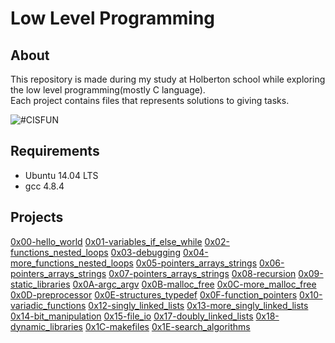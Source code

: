 # Low Level Programming

## About

This repository is made during my study at Holberton school while exploring the low level programming(mostly C language).  
Each project contains files that represents solutions to giving tasks.

![#CISFUN](https://s3.amazonaws.com/intranet-projects-files/holbertonschool-low_level_programming/212/cisfun.jpg)

## Requirements

* Ubuntu 14.04 LTS
* gcc 4.8.4

## Projects

[0x00-hello_world](https://github.com/Jenni-Foued/holbertonschool-low_level_programming/tree/master/0x00-hello_world)
[0x01-variables_if_else_while](https://github.com/Jenni-Foued/holbertonschool-low_level_programming/tree/master/0x01-variables_if_else_while)
[0x02-functions_nested_loops](https://github.com/Jenni-Foued/holbertonschool-low_level_programming/tree/master/0x02-functions_nested_loops)
[0x03-debugging](https://github.com/Jenni-Foued/holbertonschool-low_level_programming/tree/master/0x03-debugging)
[0x04-more_functions_nested_loops](https://github.com/Jenni-Foued/holbertonschool-low_level_programming/tree/master/0x04-more_functions_nested_loops)
[0x05-pointers_arrays_strings](https://github.com/Jenni-Foued/holbertonschool-low_level_programming/tree/master/0x05-pointers_arrays_strings)
[0x06-pointers_arrays_strings](https://github.com/Jenni-Foued/holbertonschool-low_level_programming/tree/master/0x06-pointers_arrays_strings)
[0x07-pointers_arrays_strings](https://github.com/Jenni-Foued/holbertonschool-low_level_programming/tree/master/0x07-pointers_arrays_strings)
[0x08-recursion](https://github.com/Jenni-Foued/holbertonschool-low_level_programming/tree/master/0x08-recursion)
[0x09-static_libraries](https://github.com/Jenni-Foued/holbertonschool-low_level_programming/tree/master/0x09-static_libraries)
[0x0A-argc_argv](https://github.com/Jenni-Foued/holbertonschool-low_level_programming/tree/master/0x0A-argc_argv)
[0x0B-malloc_free](https://github.com/Jenni-Foued/holbertonschool-low_level_programming/tree/master/0x0B-malloc_free)
[0x0C-more_malloc_free](https://github.com/Jenni-Foued/holbertonschool-low_level_programming/tree/master/0x0C-more_malloc_free)
[0x0D-preprocessor](https://github.com/Jenni-Foued/holbertonschool-low_level_programming/tree/master/0x0D-preprocessor)
[0x0E-structures_typedef](https://github.com/Jenni-Foued/holbertonschool-low_level_programming/tree/master/0x0E-structures_typedef)
[0x0F-function_pointers](https://github.com/Jenni-Foued/holbertonschool-low_level_programming/tree/master/0x0F-function_pointers)
[0x10-variadic_functions](https://github.com/Jenni-Foued/holbertonschool-low_level_programming/tree/master/0x10-variadic_functions)
[0x12-singly_linked_lists](https://github.com/Jenni-Foued/holbertonschool-low_level_programming/tree/master/0x12-singly_linked_lists)
[0x13-more_singly_linked_lists](https://github.com/Jenni-Foued/holbertonschool-low_level_programming/tree/master/0x13-more_singly_linked_lists)
[0x14-bit_manipulation](https://github.com/Jenni-Foued/holbertonschool-low_level_programming/tree/master/0x14-bit_manipulation)
[0x15-file_io](https://github.com/Jenni-Foued/holbertonschool-low_level_programming/tree/master/0x15-file_io)
[0x17-doubly_linked_lists](https://github.com/Jenni-Foued/holbertonschool-low_level_programming/tree/master/0x17-doubly_linked_lists)
[0x18-dynamic_libraries](https://github.com/Jenni-Foued/holbertonschool-low_level_programming/tree/master/0x18-dynamic_libraries)
[0x1C-makefiles](https://github.com/Jenni-Foued/holbertonschool-low_level_programming/tree/master/0x1C-makefiles)
[0x1E-search_algorithms](https://github.com/Jenni-Foued/holbertonschool-low_level_programming/tree/master/0x1E-search_algorithms)
